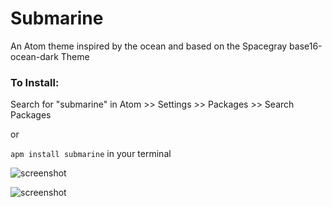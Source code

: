 # Submarine

An Atom theme inspired by the ocean and based on the Spacegray base16-ocean-dark Theme

### To Install:
Search for "submarine" in Atom >> Settings >> Packages >> Search Packages

or

`apm install submarine` in your terminal

![screenshot](http://cl.ly/image/1O3S403h3301/Screen%20Shot%202014-03-28%20at%208.43.21%20PM.png)

![screenshot](http://media.giphy.com/media/FWWTjQhQeBQMo/giphy.gif)
